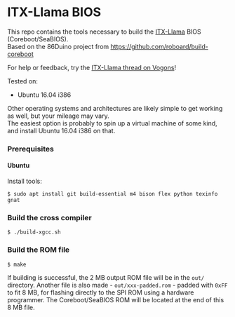 # ITX-Llama BIOS

This repo contains the tools necessary to build the [ITX-Llama](https://github.com/eivindbohler/itxllama) BIOS (Coreboot/SeaBIOS).  
Based on the 86Duino project from https://github.com/roboard/build-coreboot  

For help or feedback, try the [ITX-Llama thread on Vogons](https://www.vogons.org/viewtopic.php?t=93480)!

Tested on:
* Ubuntu 16.04 i386

Other operating systems and architectures are likely simple to get working as well, but your mileage may vary.  
The easiest option is probably to spin up a virtual machine of some kind, and install Ubuntu 16.04 i386 on that.

### Prerequisites
#### Ubuntu
Install tools:
```
$ sudo apt install git build-essential m4 bison flex python texinfo gnat
```
### Build the cross compiler
```
$ ./build-xgcc.sh
```

### Build the ROM file
```
$ make
```

If building is successful, the 2 MB output ROM file will be in the `out/` directory.
Another file is also made - `out/xxx-padded.rom` - padded with `0xFF` to fit 8 MB, for flashing directly to the SPI ROM using a hardware programmer. The Coreboot/SeaBIOS ROM will be located at the end of this 8 MB file.

